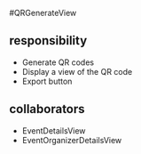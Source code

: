 #QRGenerateView
## responsibility
- Generate QR codes
- Display a view of the QR code
- Export button
## collaborators
- EventDetailsView
- EventOrganizerDetailsView
